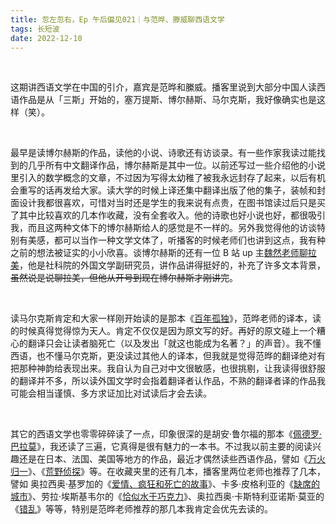 ```yaml
---
title: 忽左忽右，Ep 午后偏见021｜与范晔、滕威聊西语文学 
tags: 长短波
date: 2022-12-10
---
```




<br/>



这期讲西语文学在中国的引介，嘉宾是范晔和縢威。播客里说到大部分中国人读西语作品是从「三斯」开始的，塞万提斯、博尔赫斯、马尔克斯，我好像确实也是这样（笑）。

<br/>

最早是读博尔赫斯的作品，读他的小说、诗歌还有访谈录。有一些作家我读过能找到的几乎所有中文翻译作品，博尔赫斯是其中一位。以前还写过一些介绍他的小说里引入的数学概念的文章，不过因为写得太幼稚了被我永远封存了起来，以后有机会重写的话再发给大家。读大学的时候上译还集中翻译出版了他的集子，装帧和封面设计我都很喜欢，可惜对当时还是学生的我来说有点贵，在图书馆读过后只是买了其中比较喜欢的几本作收藏，没有全套收入。他的诗歌也好小说也好，都很吸引我，而且这两种文体下的博尔赫斯给人的感觉是不一样的。另外我觉得他的访谈特别有美感，都可以当作一种文学文体了，听播客的时候老师们也讲到这点，我有种之前的想法被证实的小小欣喜。谈博尔赫斯的还有一位 B 站 up 主[魏然老师聊拉美](https://space.bilibili.com/478113996/)，他是社科院的外国文学副研究员，讲作品讲得挺好的，补充了许多文本背景，~~虽然说是说聊拉美，但他从开号到现在博尔赫斯才刚讲完~~。

<br/>

读马尔克斯肯定和大家一样刚开始读的是那本《[百年孤独](https://book.douban.com/subject/6082808/)》，范晔老师的译本，读的时候真得觉得惊为天人。肯定不仅仅是因为原文写的好。再好的原文碰上一个糟心的翻译只会让读者脑死亡（以及发出「就这也能成为名著？」的声音）。我不懂西语，也不懂马尔克斯，更没读过其他人的译本，但我就是觉得范晔的翻译绝对有把那种神韵给表现出来。我自认为自己对中文很敏感，也很挑剔，让我读得很舒服的翻译并不多，所以读外国文学时会指着翻译者认作品，不熟的翻译者译的作品我可能会相当谨慎、多方求证加比对试读后才会去读。

<br/>

其它的西语文学也零零碎碎读了一点，印象很深的是胡安·鲁尔福的那本《[佩德罗·巴拉莫](https://book.douban.com/subject/6792270/)》，我还读了三遍，它真得是很有魅力的一本书。不过我以前主要的阅读兴趣还是在日本、法国、美国等地方的作品，最近才偶然读些西语作品，譬如《[万火归一](https://book.douban.com/subject/3769738/)》、《[荒野侦探](https://book.douban.com/subject/21855881/)》等。在收藏夹里的还有几本，播客里两位老师也推荐了几本，譬如 奥拉西奥·基罗加的《[爱情、疯狂和死亡的故事](https://book.douban.com/subject/30309781/)》、卡多·皮格利亚的《[缺席的城市](https://book.douban.com/subject/35932955/)》、劳拉·埃斯基韦尔的《[恰似水于巧克力](https://book.douban.com/subject/2141646/)》、奥拉西奥·卡斯特利亚诺斯·莫亚的 《[错乱](https://book.douban.com/subject/35849095/)》等等，特别是范晔老师推荐的那几本我肯定会优先去读的。
